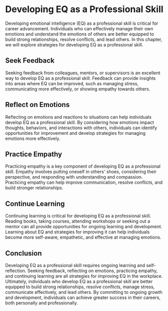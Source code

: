 Developing EQ as a Professional Skill
=================================================================================

Developing emotional intelligence (EQ) as a professional skill is critical for career advancement. Individuals who can effectively manage their own emotions and understand the emotions of others are better equipped to build strong relationships, resolve conflicts, and lead others. In this chapter, we will explore strategies for developing EQ as a professional skill.

Seek Feedback
-------------

Seeking feedback from colleagues, mentors, or supervisors is an excellent way to develop EQ as a professional skill. Feedback can provide insights into areas where EQ can be improved, such as managing stress, communicating more effectively, or showing empathy towards others.

Reflect on Emotions
-------------------

Reflecting on emotions and reactions to situations can help individuals develop EQ as a professional skill. By considering how emotions impact thoughts, behaviors, and interactions with others, individuals can identify opportunities for improvement and develop strategies for managing emotions more effectively.

Practice Empathy
----------------

Practicing empathy is a key component of developing EQ as a professional skill. Empathy involves putting oneself in others' shoes, considering their perspective, and responding with understanding and compassion. Practicing empathy can help improve communication, resolve conflicts, and build stronger relationships.

Continue Learning
-----------------

Continuing learning is critical for developing EQ as a professional skill. Reading books, taking courses, attending workshops or seeking out a mentor can all provide opportunities for ongoing learning and development. Learning about EQ and strategies for improving it can help individuals become more self-aware, empathetic, and effective at managing emotions.

Conclusion
----------

Developing EQ as a professional skill requires ongoing learning and self-reflection. Seeking feedback, reflecting on emotions, practicing empathy, and continuing learning are all strategies for improving EQ in the workplace. Ultimately, individuals who develop EQ as a professional skill are better equipped to build strong relationships, resolve conflicts, manage stress, communicate effectively, and lead others. By committing to ongoing growth and development, individuals can achieve greater success in their careers, both personally and professionally.
